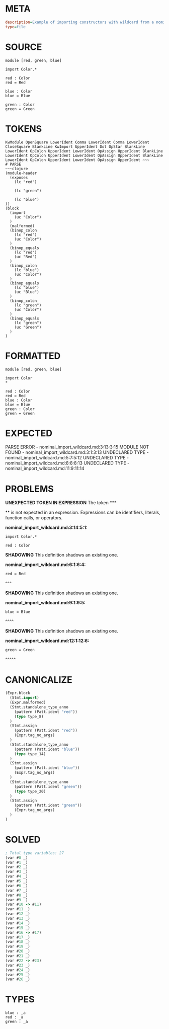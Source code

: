 # META
~~~ini
description=Example of importing constructors with wildcard from a nominal tag union
type=file
~~~
# SOURCE
~~~roc
module [red, green, blue]

import Color.*

red : Color
red = Red

blue : Color
blue = Blue

green : Color
green = Green
~~~
# TOKENS
~~~text
KwModule OpenSquare LowerIdent Comma LowerIdent Comma LowerIdent CloseSquare BlankLine KwImport UpperIdent Dot OpStar BlankLine LowerIdent OpColon UpperIdent LowerIdent OpAssign UpperIdent BlankLine LowerIdent OpColon UpperIdent LowerIdent OpAssign UpperIdent BlankLine LowerIdent OpColon UpperIdent LowerIdent OpAssign UpperIdent ~~~
# PARSE
~~~clojure
(module-header
  (exposes
    (lc "red")

    (lc "green")

    (lc "blue")
))
(block
  (import
    (uc "Color")
  )
  (malformed)
  (binop_colon
    (lc "red")
    (uc "Color")
  )
  (binop_equals
    (lc "red")
    (uc "Red")
  )
  (binop_colon
    (lc "blue")
    (uc "Color")
  )
  (binop_equals
    (lc "blue")
    (uc "Blue")
  )
  (binop_colon
    (lc "green")
    (uc "Color")
  )
  (binop_equals
    (lc "green")
    (uc "Green")
  )
)
~~~
# FORMATTED
~~~roc
module [red, green, blue]

import Color
*

red : Color
red = Red
blue : Color
blue = Blue
green : Color
green = Green
~~~
# EXPECTED
PARSE ERROR - nominal_import_wildcard.md:3:13:3:15
MODULE NOT FOUND - nominal_import_wildcard.md:3:1:3:13
UNDECLARED TYPE - nominal_import_wildcard.md:5:7:5:12
UNDECLARED TYPE - nominal_import_wildcard.md:8:8:8:13
UNDECLARED TYPE - nominal_import_wildcard.md:11:9:11:14
# PROBLEMS
**UNEXPECTED TOKEN IN EXPRESSION**
The token ***

** is not expected in an expression.
Expressions can be identifiers, literals, function calls, or operators.

**nominal_import_wildcard.md:3:14:5:1:**
```roc
import Color.*

red : Color
```


**SHADOWING**
This definition shadows an existing one.

**nominal_import_wildcard.md:6:1:6:4:**
```roc
red = Red
```
^^^


**SHADOWING**
This definition shadows an existing one.

**nominal_import_wildcard.md:9:1:9:5:**
```roc
blue = Blue
```
^^^^


**SHADOWING**
This definition shadows an existing one.

**nominal_import_wildcard.md:12:1:12:6:**
```roc
green = Green
```
^^^^^


# CANONICALIZE
~~~clojure
(Expr.block
  (Stmt.import)
  (Expr.malformed)
  (Stmt.standalone_type_anno
    (pattern (Patt.ident "red"))
    (type type_8)
  )
  (Stmt.assign
    (pattern (Patt.ident "red"))
    (Expr.tag_no_args)
  )
  (Stmt.standalone_type_anno
    (pattern (Patt.ident "blue"))
    (type type_14)
  )
  (Stmt.assign
    (pattern (Patt.ident "blue"))
    (Expr.tag_no_args)
  )
  (Stmt.standalone_type_anno
    (pattern (Patt.ident "green"))
    (type type_20)
  )
  (Stmt.assign
    (pattern (Patt.ident "green"))
    (Expr.tag_no_args)
  )
)
~~~
# SOLVED
~~~clojure
; Total type variables: 27
(var #0 _)
(var #1 _)
(var #2 _)
(var #3 _)
(var #4 _)
(var #5 _)
(var #6 _)
(var #7 _)
(var #8 _)
(var #9 _)
(var #10 -> #11)
(var #11 _)
(var #12 _)
(var #13 _)
(var #14 _)
(var #15 _)
(var #16 -> #17)
(var #17 _)
(var #18 _)
(var #19 _)
(var #20 _)
(var #21 _)
(var #22 -> #23)
(var #23 _)
(var #24 _)
(var #25 _)
(var #26 _)
~~~
# TYPES
~~~roc
blue : _a
red : _a
green : _a
~~~
